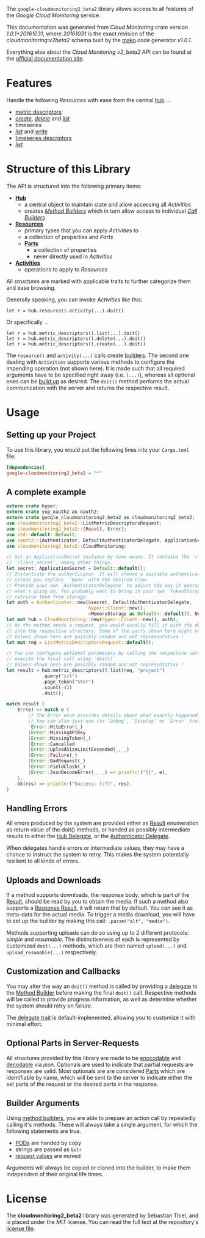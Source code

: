 <!---
DO NOT EDIT !
This file was generated automatically from 'src/mako/api/README.md.mako'
DO NOT EDIT !
-->
The `google-cloudmonitoring2_beta2` library allows access to all features of the *Google Cloud Monitoring* service.

This documentation was generated from *Cloud Monitoring* crate version *1.0.1+20161031*, where *20161031* is the exact revision of the *cloudmonitoring:v2beta2* schema built by the [mako](http://www.makotemplates.org/) code generator *v1.0.1*.

Everything else about the *Cloud Monitoring* *v2_beta2* API can be found at the
[official documentation site](https://cloud.google.com/monitoring/v2beta2/).
# Features

Handle the following *Resources* with ease from the central [hub](https://docs.rs/google-cloudmonitoring2_beta2/1.0.1+20161031/google_cloudmonitoring2_beta2/struct.CloudMonitoring.html) ... 

* [metric descriptors](https://docs.rs/google-cloudmonitoring2_beta2/1.0.1+20161031/google_cloudmonitoring2_beta2/struct.MetricDescriptor.html)
 * [*create*](https://docs.rs/google-cloudmonitoring2_beta2/1.0.1+20161031/google_cloudmonitoring2_beta2/struct.MetricDescriptorCreateCall.html), [*delete*](https://docs.rs/google-cloudmonitoring2_beta2/1.0.1+20161031/google_cloudmonitoring2_beta2/struct.MetricDescriptorDeleteCall.html) and [*list*](https://docs.rs/google-cloudmonitoring2_beta2/1.0.1+20161031/google_cloudmonitoring2_beta2/struct.MetricDescriptorListCall.html)
* timeseries
 * [*list*](https://docs.rs/google-cloudmonitoring2_beta2/1.0.1+20161031/google_cloudmonitoring2_beta2/struct.TimeseryListCall.html) and [*write*](https://docs.rs/google-cloudmonitoring2_beta2/1.0.1+20161031/google_cloudmonitoring2_beta2/struct.TimeseryWriteCall.html)
* [timeseries descriptors](https://docs.rs/google-cloudmonitoring2_beta2/1.0.1+20161031/google_cloudmonitoring2_beta2/struct.TimeseriesDescriptor.html)
 * [*list*](https://docs.rs/google-cloudmonitoring2_beta2/1.0.1+20161031/google_cloudmonitoring2_beta2/struct.TimeseriesDescriptorListCall.html)




# Structure of this Library

The API is structured into the following primary items:

* **[Hub](https://docs.rs/google-cloudmonitoring2_beta2/1.0.1+20161031/google_cloudmonitoring2_beta2/struct.CloudMonitoring.html)**
    * a central object to maintain state and allow accessing all *Activities*
    * creates [*Method Builders*](https://docs.rs/google-cloudmonitoring2_beta2/1.0.1+20161031/google_cloudmonitoring2_beta2/trait.MethodsBuilder.html) which in turn
      allow access to individual [*Call Builders*](https://docs.rs/google-cloudmonitoring2_beta2/1.0.1+20161031/google_cloudmonitoring2_beta2/trait.CallBuilder.html)
* **[Resources](https://docs.rs/google-cloudmonitoring2_beta2/1.0.1+20161031/google_cloudmonitoring2_beta2/trait.Resource.html)**
    * primary types that you can apply *Activities* to
    * a collection of properties and *Parts*
    * **[Parts](https://docs.rs/google-cloudmonitoring2_beta2/1.0.1+20161031/google_cloudmonitoring2_beta2/trait.Part.html)**
        * a collection of properties
        * never directly used in *Activities*
* **[Activities](https://docs.rs/google-cloudmonitoring2_beta2/1.0.1+20161031/google_cloudmonitoring2_beta2/trait.CallBuilder.html)**
    * operations to apply to *Resources*

All *structures* are marked with applicable traits to further categorize them and ease browsing.

Generally speaking, you can invoke *Activities* like this:

```Rust,ignore
let r = hub.resource().activity(...).doit()
```

Or specifically ...

```ignore
let r = hub.metric_descriptors().list(...).doit()
let r = hub.metric_descriptors().delete(...).doit()
let r = hub.metric_descriptors().create(...).doit()
```

The `resource()` and `activity(...)` calls create [builders][builder-pattern]. The second one dealing with `Activities` 
supports various methods to configure the impending operation (not shown here). It is made such that all required arguments have to be 
specified right away (i.e. `(...)`), whereas all optional ones can be [build up][builder-pattern] as desired.
The `doit()` method performs the actual communication with the server and returns the respective result.

# Usage

## Setting up your Project

To use this library, you would put the following lines into your `Cargo.toml` file:

```toml
[dependencies]
google-cloudmonitoring2_beta2 = "*"
```

## A complete example

```Rust
extern crate hyper;
extern crate yup_oauth2 as oauth2;
extern crate google_cloudmonitoring2_beta2 as cloudmonitoring2_beta2;
use cloudmonitoring2_beta2::ListMetricDescriptorsRequest;
use cloudmonitoring2_beta2::{Result, Error};
use std::default::Default;
use oauth2::{Authenticator, DefaultAuthenticatorDelegate, ApplicationSecret, MemoryStorage};
use cloudmonitoring2_beta2::CloudMonitoring;

// Get an ApplicationSecret instance by some means. It contains the `client_id` and 
// `client_secret`, among other things.
let secret: ApplicationSecret = Default::default();
// Instantiate the authenticator. It will choose a suitable authentication flow for you, 
// unless you replace  `None` with the desired Flow.
// Provide your own `AuthenticatorDelegate` to adjust the way it operates and get feedback about 
// what's going on. You probably want to bring in your own `TokenStorage` to persist tokens and
// retrieve them from storage.
let auth = Authenticator::new(&secret, DefaultAuthenticatorDelegate,
                              hyper::Client::new(),
                              <MemoryStorage as Default>::default(), None);
let mut hub = CloudMonitoring::new(hyper::Client::new(), auth);
// As the method needs a request, you would usually fill it with the desired information
// into the respective structure. Some of the parts shown here might not be applicable !
// Values shown here are possibly random and not representative !
let mut req = ListMetricDescriptorsRequest::default();

// You can configure optional parameters by calling the respective setters at will, and
// execute the final call using `doit()`.
// Values shown here are possibly random and not representative !
let result = hub.metric_descriptors().list(req, "project")
             .query("sit")
             .page_token("Stet")
             .count(-42)
             .doit();

match result {
    Err(e) => match e {
        // The Error enum provides details about what exactly happened.
        // You can also just use its `Debug`, `Display` or `Error` traits
         Error::HttpError(_)
        |Error::MissingAPIKey
        |Error::MissingToken(_)
        |Error::Cancelled
        |Error::UploadSizeLimitExceeded(_, _)
        |Error::Failure(_)
        |Error::BadRequest(_)
        |Error::FieldClash(_)
        |Error::JsonDecodeError(_, _) => println!("{}", e),
    },
    Ok(res) => println!("Success: {:?}", res),
}

```
## Handling Errors

All errors produced by the system are provided either as [Result](https://docs.rs/google-cloudmonitoring2_beta2/1.0.1+20161031/google_cloudmonitoring2_beta2/enum.Result.html) enumeration as return value of 
the doit() methods, or handed as possibly intermediate results to either the 
[Hub Delegate](https://docs.rs/google-cloudmonitoring2_beta2/1.0.1+20161031/google_cloudmonitoring2_beta2/trait.Delegate.html), or the [Authenticator Delegate](https://docs.rs/yup-oauth2/*/yup_oauth2/trait.AuthenticatorDelegate.html).

When delegates handle errors or intermediate values, they may have a chance to instruct the system to retry. This 
makes the system potentially resilient to all kinds of errors.

## Uploads and Downloads
If a method supports downloads, the response body, which is part of the [Result](https://docs.rs/google-cloudmonitoring2_beta2/1.0.1+20161031/google_cloudmonitoring2_beta2/enum.Result.html), should be
read by you to obtain the media.
If such a method also supports a [Response Result](https://docs.rs/google-cloudmonitoring2_beta2/1.0.1+20161031/google_cloudmonitoring2_beta2/trait.ResponseResult.html), it will return that by default.
You can see it as meta-data for the actual media. To trigger a media download, you will have to set up the builder by making
this call: `.param("alt", "media")`.

Methods supporting uploads can do so using up to 2 different protocols: 
*simple* and *resumable*. The distinctiveness of each is represented by customized 
`doit(...)` methods, which are then named `upload(...)` and `upload_resumable(...)` respectively.

## Customization and Callbacks

You may alter the way an `doit()` method is called by providing a [delegate](https://docs.rs/google-cloudmonitoring2_beta2/1.0.1+20161031/google_cloudmonitoring2_beta2/trait.Delegate.html) to the 
[Method Builder](https://docs.rs/google-cloudmonitoring2_beta2/1.0.1+20161031/google_cloudmonitoring2_beta2/trait.CallBuilder.html) before making the final `doit()` call. 
Respective methods will be called to provide progress information, as well as determine whether the system should 
retry on failure.

The [delegate trait](https://docs.rs/google-cloudmonitoring2_beta2/1.0.1+20161031/google_cloudmonitoring2_beta2/trait.Delegate.html) is default-implemented, allowing you to customize it with minimal effort.

## Optional Parts in Server-Requests

All structures provided by this library are made to be [enocodable](https://docs.rs/google-cloudmonitoring2_beta2/1.0.1+20161031/google_cloudmonitoring2_beta2/trait.RequestValue.html) and 
[decodable](https://docs.rs/google-cloudmonitoring2_beta2/1.0.1+20161031/google_cloudmonitoring2_beta2/trait.ResponseResult.html) via *json*. Optionals are used to indicate that partial requests are responses 
are valid.
Most optionals are are considered [Parts](https://docs.rs/google-cloudmonitoring2_beta2/1.0.1+20161031/google_cloudmonitoring2_beta2/trait.Part.html) which are identifiable by name, which will be sent to 
the server to indicate either the set parts of the request or the desired parts in the response.

## Builder Arguments

Using [method builders](https://docs.rs/google-cloudmonitoring2_beta2/1.0.1+20161031/google_cloudmonitoring2_beta2/trait.CallBuilder.html), you are able to prepare an action call by repeatedly calling it's methods.
These will always take a single argument, for which the following statements are true.

* [PODs][wiki-pod] are handed by copy
* strings are passed as `&str`
* [request values](https://docs.rs/google-cloudmonitoring2_beta2/1.0.1+20161031/google_cloudmonitoring2_beta2/trait.RequestValue.html) are moved

Arguments will always be copied or cloned into the builder, to make them independent of their original life times.

[wiki-pod]: http://en.wikipedia.org/wiki/Plain_old_data_structure
[builder-pattern]: http://en.wikipedia.org/wiki/Builder_pattern
[google-go-api]: https://github.com/google/google-api-go-client

# License
The **cloudmonitoring2_beta2** library was generated by Sebastian Thiel, and is placed 
under the *MIT* license.
You can read the full text at the repository's [license file][repo-license].

[repo-license]: https://github.com/Byron/google-apis-rsblob/master/LICENSE.md
